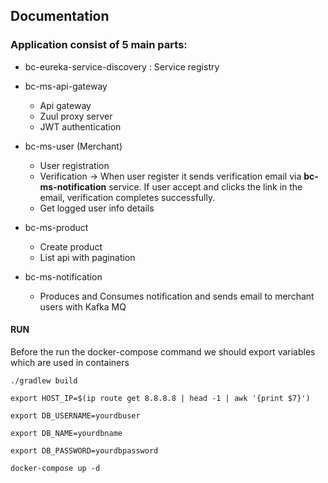 ## Documentation

### Application consist of 5 main parts:

* bc-eureka-service-discovery : Service registry 
* bc-ms-api-gateway <br/>
  - Api gateway
  - Zuul proxy server 
  - JWT authentication

* bc-ms-user (Merchant)
  - User registration
  - Verification -> When user register it sends verification email via <b>bc-ms-notification</b> service. If user accept and clicks the link in the email, verification completes successfully.
  - Get logged user info details
* bc-ms-product
  - Create product
  - List api with pagination

* bc-ms-notification
  - Produces and Consumes notification and sends email to merchant users with Kafka MQ
  
#### RUN  
Before the run the docker-compose command we should export variables which are used in containers </br>
```shell
./gradlew build

export HOST_IP=$(ip route get 8.8.8.8 | head -1 | awk '{print $7}') 

export DB_USERNAME=yourdbuser

export DB_NAME=yourdbname

export DB_PASSWORD=yourdbpassword

docker-compose up -d
```

